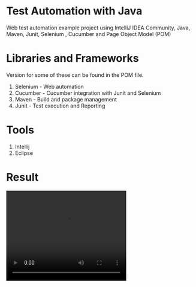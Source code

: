# Test Automation with Java
Web test automation example project using IntelliJ IDEA Community, Java, Maven, Junit, Selenium , Cucumber and Page Object Model (POM)

# Libraries and Frameworks
Version for some of these can be found in the POM file.
1) Selenium - Web automation
2) Cucumber - Cucumber integration with Junit and Selenium
3) Maven - Build and package management
4) Junit - Test execution and Reporting

# Tools
1) Intellij
2) Eclipse

# Result
<video src="video.mp4" width="320" height="240" controls></video>


